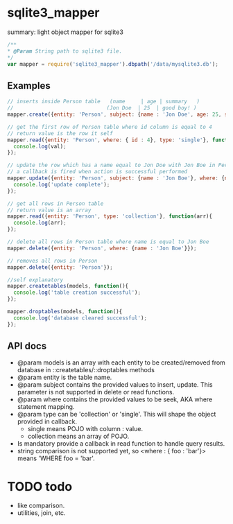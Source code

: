 # sqlite3_mapper
summary: light object mapper for sqlite3

```javascript
/**
* @Param String path to sqlite3 file.
*/
var mapper = require('sqlite3_mapper').dbpath('/data/mysqlite3.db');

```
## Examples

```javascript
// inserts inside Person table   (name     | age | summary   )
//                              (Jon Doe  | 25  | good boy! )
mapper.create({entity: 'Person', subject: {name : 'Jon Doe', age: 25, summary : 'good boy!'}});

// get the first row of Person table where id column is equal to 4
// return value is the row it self
mapper.read({entity: 'Person', where: { id : 4}, type: 'single'}, function(val){
  console.log(val);
});

// update the row which has a name equal to Jon Doe with Jon Boe in Person table
// a callback is fired when action is successful performed
mapper.update({entity: 'Person', subject: {name : 'Jon Boe'}, where: {name : 'Jon Doe'}}, function(){
  console.log('update complete');
});

// get all rows in Person table
// return value is an array
mapper.read({entity: 'Person', type: 'collection'}, function(arr){
  console.log(arr);
});

// delete all rows in Person table where name is equal to Jon Boe
mapper.delete({entity: 'Person', where: {name : 'Jon Boe'}});

// removes all rows in Person
mapper.delete({entity: 'Person'});

//self explanatory
mapper.createtables(models, function(){
  console.log('table creation successful');
});

mapper.droptables(models, function(){
  console.log('database cleared successful');
});

```



## API docs
- @param models is an array with each entity to be created/removed from database in ::createtables/::droptables methods
- @param entity is the table name.
- @param subject contains the provided values to insert, update. This parameter is not supported in delete or read functions.
- @param where contains the provided values to be seek, AKA where statement mapping.
- @param type can be 'collection' or 'single'. This will shape the object provided in callback.
  - single means POJO with column : value.
  - collection means an array of POJO.
- Is mandatory provide a callback in read function to handle query results.
- string comparison is not supported yet, so <where : { foo : 'bar'}> means 'WHERE foo = 'bar'.

# TODO todo

- like comparison.
- utilities, join, etc.
